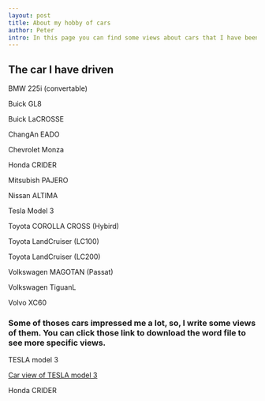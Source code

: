 ```yaml
--- 
layout: post
title: About my hobby of cars
author: Peter
intro: In this page you can find some views about cars that I have been driven
---
```




## The car I have driven

BMW  225i (convertable)

Buick  GL8

Buick  LaCROSSE

ChangAn  EADO 

Chevrolet  Monza

Honda CRIDER

Mitsubish PAJERO

Nissan ALTIMA

Tesla Model 3

Toyota COROLLA CROSS (Hybird)

Toyota LandCruiser (LC100)

Toyota LandCruiser (LC200)

Volkswagen MAGOTAN (Passat)

Volkswagen TiguanL

Volvo XC60

### Some of thoses cars impressed me a lot, so, I write some views of them. You can click those link to download the word file to see more specific views.
TESLA model 3


<a href="https://github.com/user-attachments/files/16349175/Car.review.of.Tesla.model.3.docx" target="_blank">Car view of TESLA model 3</a>


Honda CRIDER





